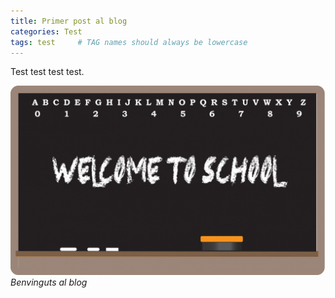 ```yaml
---
title: Primer post al blog
categories: Test
tags: test     # TAG names should always be lowercase
---
```


Test test test test.

![Benvinguts](/assets/welcome.jpg)
_Benvinguts al blog_
